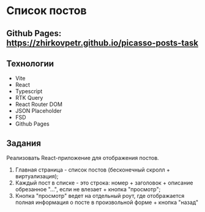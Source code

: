 # Список постов

## Github Pages: https://zhirkovpetr.github.io/picasso-posts-task

## Технологии
+ Vite
+ React
+ Typescript
+ RTK Query
+ React Router DOM
+ JSON Placeholder
+ FSD
+ Github Pages

## Задания
Реализовать React-приложение для отображения постов.
1. Главная страница - список постов (бесконечный скролл + виртуализация);
2. Каждый пост в списке - это строка: номер + заголовок + описание обрезанное "...", если не влезает + кнопка "просмотр";
3. Кнопка "просмотр" ведет на отдельный роут, где отображается полная информация о посте в произвольной форме + кнопка "назад"
